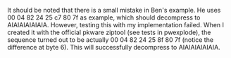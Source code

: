 It should be noted that there is a small mistake in Ben's example. He uses 00 04 82 24 25 c7 80 7f as example, which should decompress to AIAIAIAIAIAIA. However, testing this with my implementation failed. When I created it with the official pkware ziptool (see tests in pwexplode), the sequence turned out to be actually 00 04 82 24 25 8f 80 7f (notice the difference at byte 6). This will successfully decompress to AIAIAIAIAIAIA.